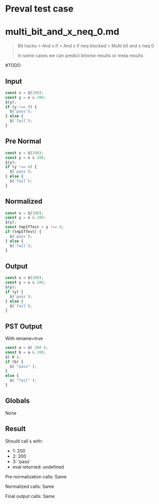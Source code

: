 # Preval test case

# multi_bit_and_x_neq_0.md

> Bit hacks > And x if > And x if neq blocked > Multi bit and x neq 0
>
> In some cases we can predict bitwise results or meta results

#TODO

## Input

`````js filename=intro
const x = $(200);
const y = x & 200;
$(y);
if (y !== 0) {
  $('pass');
} else {
  $('fail');
}
`````

## Pre Normal


`````js filename=intro
const x = $(200);
const y = x & 200;
$(y);
if (y !== 0) {
  $(`pass`);
} else {
  $(`fail`);
}
`````

## Normalized


`````js filename=intro
const x = $(200);
const y = x & 200;
$(y);
const tmpIfTest = y !== 0;
if (tmpIfTest) {
  $(`pass`);
} else {
  $(`fail`);
}
`````

## Output


`````js filename=intro
const x = $(200);
const y = x & 200;
$(y);
if (y) {
  $(`pass`);
} else {
  $(`fail`);
}
`````

## PST Output

With rename=true

`````js filename=intro
const a = $( 200 );
const b = a & 200;
$( b );
if (b) {
  $( "pass" );
}
else {
  $( "fail" );
}
`````

## Globals

None

## Result

Should call `$` with:
 - 1: 200
 - 2: 200
 - 3: 'pass'
 - eval returned: undefined

Pre normalization calls: Same

Normalized calls: Same

Final output calls: Same
